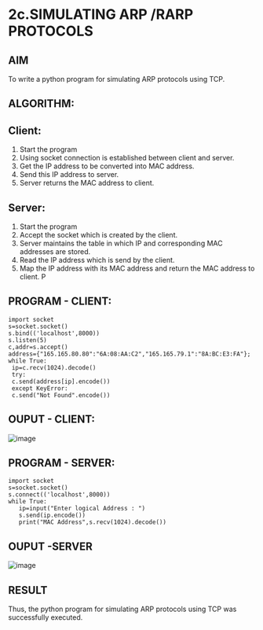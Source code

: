 # 2c.SIMULATING ARP /RARP PROTOCOLS
## AIM
To write a python program for simulating ARP protocols using TCP.
## ALGORITHM:
## Client:
1. Start the program
2. Using socket connection is established between client and server.
3. Get the IP address to be converted into MAC address.
4. Send this IP address to server.
5. Server returns the MAC address to client.
## Server:
1. Start the program
2. Accept the socket which is created by the client.
3. Server maintains the table in which IP and corresponding MAC addresses are
stored.
4. Read the IP address which is send by the client.
5. Map the IP address with its MAC address and return the MAC address to client.
P
## PROGRAM - CLIENT:
```
import socket
s=socket.socket()
s.bind(('localhost',8000))
s.listen(5)
c,addr=s.accept()
address={"165.165.80.80":"6A:08:AA:C2","165.165.79.1":"8A:BC:E3:FA"};
while True:
 ip=c.recv(1024).decode()
 try:
 c.send(address[ip].encode())
 except KeyError:
 c.send("Not Found".encode()) 
```
## OUPUT - CLIENT:
![image](https://github.com/Gokkul-M/2c.ARP_RARP_PROTOCOLS/assets/144870543/445d9529-67a6-44da-bacd-9a4f421bce2e)

## PROGRAM - SERVER:
```
import socket
s=socket.socket()
s.connect(('localhost',8000))
while True:
   ip=input("Enter logical Address : ")
   s.send(ip.encode())
   print("MAC Address",s.recv(1024).decode())
```
## OUPUT -SERVER
![image](https://github.com/Gokkul-M/2c.ARP_RARP_PROTOCOLS/assets/144870543/7b58e3fa-a475-43b9-bec7-cc7f2f0c57e5)

## RESULT
Thus, the python program for simulating ARP protocols using TCP was successfully 
executed.
